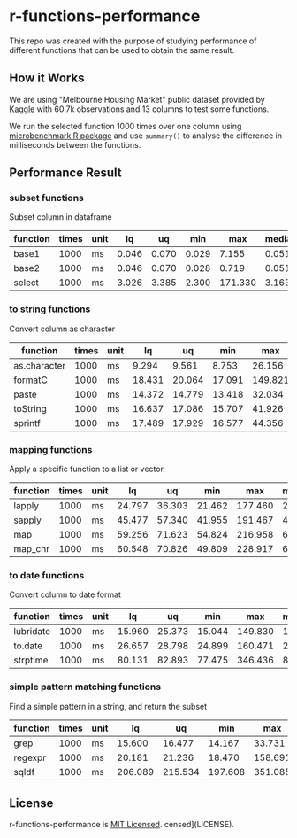 # r-functions-performance

This repo was created with the purpose of studying performance of different functions that can be used to obtain the same result.

## How it Works

We are using "Melbourne Housing Market" public dataset provided by [Kaggle](https://www.kaggle.com/anthonypino/melbourne-housing-market) with 60.7k observations and 13 columns to test some functions.

We run the selected function 1000 times over one column using [microbenchmark R package](https://github.com/joshuaulrich/microbenchmark/) and use `summary()` to analyse the difference in milliseconds between the functions.

## Performance Result


### subset functions

Subset column in dataframe

function | times | unit | lq | uq | min | max | median | avg
--- | --- | --- | --- | --- | --- | --- | --- | ---
base1 | 1000 | ms | 0.046 | 0.070 | 0.029 |   7.155 | 0.051 | 0.069
base2 | 1000 | ms | 0.046 | 0.070 | 0.028 |   0.719 | 0.051 | 0.062
select | 1000 | ms | 3.026 | 3.385 | 2.300 | 171.330 | 3.163 | 3.603

### to string functions

Convert column as character

function | times | unit | lq | uq | min | max | median | avg
--- | --- | --- | --- | --- | --- | --- | --- | ---
as.character | 1000 | ms |  9.294 |  9.561 |  8.753 |  26.156 |  9.417 |  9.670
formatC | 1000 | ms | 18.431 | 20.064 | 17.091 | 149.821 | 18.836 | 20.896
paste | 1000 | ms | 14.372 | 14.779 | 13.418 |  32.034 | 14.562 | 14.937
toString | 1000 | ms | 16.637 | 17.086 | 15.707 |  41.926 | 16.866 | 17.279
sprintf | 1000 | ms | 17.489 | 17.929 | 16.577 |  44.356 | 17.697 | 18.154

### mapping functions

Apply a specific function to a list or vector.

function | times | unit | lq | uq | min | max | median | avg
--- | --- | --- | --- | --- | --- | --- | --- | ---
lapply | 1000 | ms | 24.797 | 36.303 | 21.462 | 177.460 | 25.461 | 29.437
sapply | 1000 | ms | 45.477 | 57.340 | 41.955 | 191.467 | 46.537 | 50.650
map | 1000 | ms | 59.256 | 71.623 | 54.824 | 216.958 | 69.014 | 69.942
map_chr | 1000 | ms | 60.548 | 70.826 | 49.809 | 228.917 | 68.514 | 69.210

### to date functions

Convert column to date format

function | times | unit | lq | uq | min | max | median | avg
--- | --- | --- | --- | --- | --- | --- | --- | ---
lubridate | 1000 | ms | 15.960 | 25.373 | 15.044 | 149.830 | 17.809 | 22.262
to.date | 1000 | ms | 26.657 | 28.798 | 24.899 | 160.471 | 26.957 | 30.054
strptime | 1000 | ms | 80.131 | 82.893 | 77.475 | 346.436 | 81.040 | 84.660

### simple pattern matching functions

Find a simple pattern in a string, and return the subset

function | times | unit | lq | uq | min | max | median | avg
--- | --- | --- | --- | --- | --- | --- | --- | ---
grep | 1000 | ms |  15.600 |  16.477 |  14.167 |  33.731 |  16.051 |  16.171
regexpr | 1000 | ms |  20.181 |  21.236 |  18.470 | 158.691 |  20.637 |  21.587
sqldf | 1000 | ms | 206.089 | 215.534 | 197.608 | 351.085 | 209.091 | 211.285

## License

r-functions-performance is [MIT Licensed](LICENSE).
censed](LICENSE).
